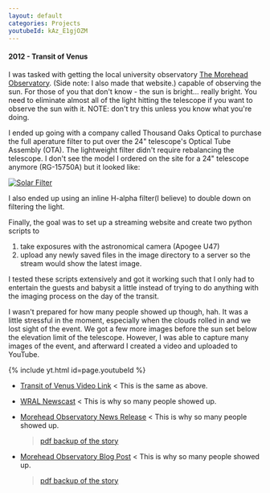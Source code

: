 ```yaml
---
layout: default
categories: Projects
youtubeId: kAz_E1gjOZM
---
```


<h4>2012 - Transit of Venus</h4>

I was tasked with getting the local university observatory [The Morehead Observatory](https://skynet.unc.edu/guestnight/). (Side note: I also made that website.) capable of observing the sun. For those of you that don't know - the sun is bright... really bright. You need to eliminate almost all of the light hitting the telescope if you want to observe the sun with it. NOTE: don't try this unless you know what you're doing.

I ended up going with a company called Thousand Oaks Optical to purchase the full aperature filter to put over the 24" telescope's Optical Tube Assembly (OTA). The lightweight filter didn't require rebalancing the telescope.  I don't see the model I ordered on the site for a 24" telescope anymore (RG-15750A) but it looked like:

[![Solar Filter]({{site.root}}/assets/img/tov/solar-filter.png)](http://thousandoaksoptical.com/shop/solar-filters/full-aperture-solarlite/)

I also ended up using an inline H-alpha filter(I believe) to double down on filtering the light.

Finally, the goal was to set up a streaming website and create two python scripts to
1) take exposures with the astronomical camera (Apogee U47)
2) upload any newly saved files in the image directory to a server so the stream would show the latest image.

I tested these scripts extensively and got it working such that I only had to entertain the guests and babysit a little instead of trying to do anything with the imaging process on the day of the transit.  

I wasn't prepared for how many people showed up though, hah. It was a little stressful in the moment, especially when the clouds rolled in and we lost sight of the event. We got a few more images before the sun set below the elevation limit of the telescope. However, I was able to capture many images of the event, and afterward I created a video and uploaded to YouTube.

{% include yt.html id=page.youtubeId %}

* [Transit of Venus Video Link](https://www.youtube.com/watch?v=kAz_E1gjOZM) < This is the same as above.

* [WRAL Newscast](https://www.wral.com/weather/video/11165110/) < This is why so many people showed up.

* [Morehead Observatory News Release](http://moreheadplanetarium.org/news/releases/transit-of-venus) < This is why so many people showed up.

  > [pdf backup of the story](#)

* [Morehead Observatory Blog Post](http://moreheadplanetarium.org/news/releases/rare-but-not-impossible-your-last-chance-to-see-a-transit-of-venus-june-5-2012) < This is why so many people showed up.
  > [pdf backup of the story](#)
